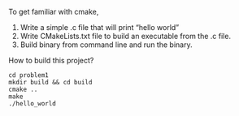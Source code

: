 To get familiar with cmake,

1. Write a simple .c file that will print “hello world”
2. Write CMakeLists.txt file to build an executable from the .c file.
3. Build binary from command line and run the binary. 

How to build this project?
```
cd problem1 
mkdir build && cd build
cmake ..
make
./hello_world
```